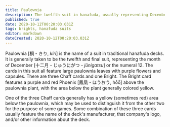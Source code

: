 ```yaml
---
title: Paulownia
description: The twelfth suit in hanafuda, usually representing December or the number 12
published: true
date: 2020-10-12T00:20:03.031Z
tags: brights, hanafuda suits
editor: markdown
dateCreated: 2020-10-12T00:20:03.031Z
---
```


Paulownia [桐 - きり, *kiri*] is the name of a suit in traditional hanafuda decks. It is generally taken to be the twelfth and final suit, representing the month of December [十二月 - じゅうにがつ - *jūnigatsu*] or the numeral 12. The cards in this suit all feature large paulownia leaves with purple flowers and capsules. There are three Chaff cards and one Bright. The Bright card features a purple and red Phoenix [鳳凰 - ほうおう, hōō] above the paulownia plant, with the area below the plant generally colored yellow.

One of the three Chaff cards generally has a yellow (sometimes red) area below the paulownia, which may be used to distinguish it from the other two for the purpose of some games. Some combination of these three cards usually feature the name of the deck's manufacturer, that company's logo, and/or other information about the deck.

